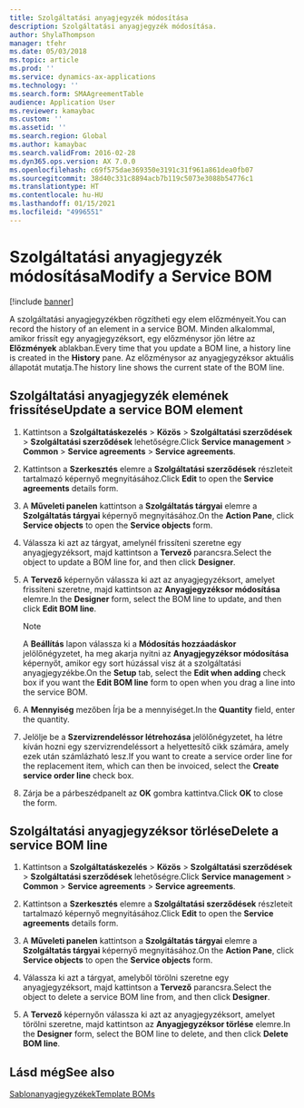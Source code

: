 ```yaml
---
title: Szolgáltatási anyagjegyzék módosítása
description: Szolgáltatási anyagjegyzék módosítása.
author: ShylaThompson
manager: tfehr
ms.date: 05/03/2018
ms.topic: article
ms.prod: ''
ms.service: dynamics-ax-applications
ms.technology: ''
ms.search.form: SMAAgreementTable
audience: Application User
ms.reviewer: kamaybac
ms.custom: ''
ms.assetid: ''
ms.search.region: Global
ms.author: kamaybac
ms.search.validFrom: 2016-02-28
ms.dyn365.ops.version: AX 7.0.0
ms.openlocfilehash: c69f575dae369350e3191c31f961a861dea0fb07
ms.sourcegitcommit: 38d40c331c8894acb7b119c5073e3088b54776c1
ms.translationtype: HT
ms.contentlocale: hu-HU
ms.lasthandoff: 01/15/2021
ms.locfileid: "4996551"
---
```

# <a name="modify-a-service-bom"></a><span data-ttu-id="4ae1f-103">Szolgáltatási anyagjegyzék módosítása</span><span class="sxs-lookup"><span data-stu-id="4ae1f-103">Modify a Service BOM</span></span> 

[!include [banner](../includes/banner.md)]


<span data-ttu-id="4ae1f-104">A szolgáltatási anyagjegyzékben rögzítheti egy elem előzményeit.</span><span class="sxs-lookup"><span data-stu-id="4ae1f-104">You can record the history of an element in a service BOM.</span></span> <span data-ttu-id="4ae1f-105">Minden alkalommal, amikor frissít egy anyagjegyzéksort, egy előzménysor jön létre az **Előzmények** ablakban.</span><span class="sxs-lookup"><span data-stu-id="4ae1f-105">Every time that you update a BOM line, a history line is created in the **History** pane.</span></span> <span data-ttu-id="4ae1f-106">Az előzménysor az anyagjegyzéksor aktuális állapotát mutatja.</span><span class="sxs-lookup"><span data-stu-id="4ae1f-106">The history line shows the current state of the BOM line.</span></span>

## <a name="update-a-service-bom-element"></a><span data-ttu-id="4ae1f-107">Szolgáltatási anyagjegyzék elemének frissítése</span><span class="sxs-lookup"><span data-stu-id="4ae1f-107">Update a service BOM element</span></span>

1.  <span data-ttu-id="4ae1f-108">Kattintson a **Szolgáltatáskezelés** \> **Közös** \> **Szolgáltatási szerződések** \> **Szolgáltatási szerződések** lehetőségre.</span><span class="sxs-lookup"><span data-stu-id="4ae1f-108">Click **Service management** \> **Common** \> **Service agreements** \> **Service agreements**.</span></span>

2.  <span data-ttu-id="4ae1f-109">Kattintson a **Szerkesztés** elemre a **Szolgáltatási szerződések** részleteit tartalmazó képernyő megnyitásához.</span><span class="sxs-lookup"><span data-stu-id="4ae1f-109">Click **Edit** to open the **Service agreements** details form.</span></span>

3.  <span data-ttu-id="4ae1f-110">A **Műveleti panelen** kattintson a **Szolgáltatás tárgyai** elemre a **Szolgáltatás tárgyai** képernyő megnyitásához.</span><span class="sxs-lookup"><span data-stu-id="4ae1f-110">On the **Action Pane**, click **Service objects** to open the **Service objects** form.</span></span>

4.  <span data-ttu-id="4ae1f-111">Válassza ki azt az tárgyat, amelynél frissíteni szeretne egy anyagjegyzéksort, majd kattintson a **Tervező** parancsra.</span><span class="sxs-lookup"><span data-stu-id="4ae1f-111">Select the object to update a BOM line for, and then click **Designer**.</span></span>

5.  <span data-ttu-id="4ae1f-112">A **Tervező** képernyőn válassza ki azt az anyagjegyzéksort, amelyet frissíteni szeretne, majd kattintson az **Anyagjegyzéksor módosítása** elemre.</span><span class="sxs-lookup"><span data-stu-id="4ae1f-112">In the **Designer** form, select the BOM line to update, and then click **Edit BOM line**.</span></span>
    
    > [!NOTE]
    > <P><span data-ttu-id="4ae1f-113">A <STRONG>Beállítás</STRONG> lapon válassza ki a <STRONG>Módosítás hozzáadáskor</STRONG> jelölőnégyzetet, ha meg akarja nyitni az <STRONG>Anyagjegyzéksor módosítása</STRONG> képernyőt, amikor egy sort húzással visz át a szolgáltatási anyagjegyzékbe.</span><span class="sxs-lookup"><span data-stu-id="4ae1f-113">On the <STRONG>Setup</STRONG> tab, select the <STRONG>Edit when adding</STRONG> check box if you want the <STRONG>Edit BOM line</STRONG> form to open when you drag a line into the service BOM.</span></span></P>

6.  <span data-ttu-id="4ae1f-114">A **Mennyiség** mezőben Írja be a mennyiséget.</span><span class="sxs-lookup"><span data-stu-id="4ae1f-114">In the **Quantity** field, enter the quantity.</span></span>

7.  <span data-ttu-id="4ae1f-115">Jelölje be a **Szervizrendeléssor létrehozása** jelölőnégyzetet, ha létre kíván hozni egy szervizrendeléssort a helyettesítő cikk számára, amely ezek után számlázható lesz.</span><span class="sxs-lookup"><span data-stu-id="4ae1f-115">If you want to create a service order line for the replacement item, which can then be invoiced, select the **Create service order line** check box.</span></span>

8.  <span data-ttu-id="4ae1f-116">Zárja be a párbeszédpanelt az **OK** gombra kattintva.</span><span class="sxs-lookup"><span data-stu-id="4ae1f-116">Click **OK** to close the form.</span></span>

## <a name="delete-a-service-bom-line"></a><span data-ttu-id="4ae1f-117">Szolgáltatási anyagjegyzéksor törlése</span><span class="sxs-lookup"><span data-stu-id="4ae1f-117">Delete a service BOM line</span></span>

1.  <span data-ttu-id="4ae1f-118">Kattintson a **Szolgáltatáskezelés** \> **Közös** \> **Szolgáltatási szerződések** \> **Szolgáltatási szerződések** lehetőségre.</span><span class="sxs-lookup"><span data-stu-id="4ae1f-118">Click **Service management** \> **Common** \> **Service agreements** \> **Service agreements**.</span></span>

2.  <span data-ttu-id="4ae1f-119">Kattintson a **Szerkesztés** elemre a **Szolgáltatási szerződések** részleteit tartalmazó képernyő megnyitásához.</span><span class="sxs-lookup"><span data-stu-id="4ae1f-119">Click **Edit** to open the **Service agreements** details form.</span></span>

3.  <span data-ttu-id="4ae1f-120">A **Műveleti panelen** kattintson a **Szolgáltatás tárgyai** elemre a **Szolgáltatás tárgyai** képernyő megnyitásához.</span><span class="sxs-lookup"><span data-stu-id="4ae1f-120">On the **Action Pane**, click **Service objects** to open the **Service objects** form.</span></span>

4.  <span data-ttu-id="4ae1f-121">Válassza ki azt a tárgyat, amelyből törölni szeretne egy anyagjegyzéksort, majd kattintson a **Tervező** parancsra.</span><span class="sxs-lookup"><span data-stu-id="4ae1f-121">Select the object to delete a service BOM line from, and then click **Designer**.</span></span>

5.  <span data-ttu-id="4ae1f-122">A **Tervező** képernyőn válassza ki azt az anyagjegyzéksort, amelyet törölni szeretne, majd kattintson az **Anyagjegyzéksor törlése** elemre.</span><span class="sxs-lookup"><span data-stu-id="4ae1f-122">In the **Designer** form, select the BOM line to delete, and then click **Delete BOM line**.</span></span>

## <a name="see-also"></a><span data-ttu-id="4ae1f-123">Lásd még</span><span class="sxs-lookup"><span data-stu-id="4ae1f-123">See also</span></span>

[<span data-ttu-id="4ae1f-124">Sablonanyagjegyzékek</span><span class="sxs-lookup"><span data-stu-id="4ae1f-124">Template BOMs</span></span>](template-boms.md)

  


